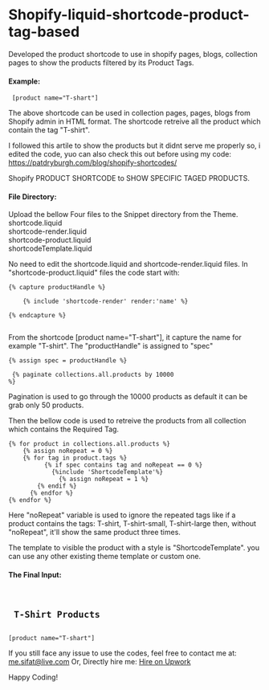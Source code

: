 # Shopify-liquid-shortcode-product-tag-based
Developed the product shortcode to use in shopify pages, blogs, collection pages to show the products filtered by its Product Tags.

<h4>Example:</h4>
<pre><code> [product name="T-shart"] </pre></code>

The above shortcode can be used in collection pages, pages, blogs from Shopify admin in HTML format. The shortcode retreive all the product which contain the tag "T-shirt".

I followed this artile to show the products but it didnt serve me properly so, i edited the code, yuo can also check this out before using my code:
https://patdryburgh.com/blog/shopify-shortcodes/


Shopify PRODUCT SHORTCODE to SHOW SPECIFIC TAGED PRODUCTS.

<h4>File Directory:</h4>

Upload the bellow Four files to the Snippet directory from the Theme. <br/>
shortcode.liquid<br/>
shortcode-render.liquid<br/>
shortcode-product.liquid<br/>
shortcodeTemplate.liquid<br/>


No need to edit the shortcode.liquid and shortcode-render.liquid files. 
In "shortcode-product.liquid" files the code start with:


<pre><code>{% capture productHandle %}<br/>	
    {% include 'shortcode-render' render:'name' %}<br/>
{% endcapture %}<br/>
</pre></code>


From the shortcode [product name="T-shart"], it capture the name for example "T-shirt". The "productHandle" is assigned to "spec" 

<pre><code>{% assign spec = productHandle %}</pre></code>

<code><pre> {% paginate collections.all.products by 10000 %}</code></pre> Pagination is used to go through the 10000 products as default it can be grab only 50 products.


Then the bellow code is used to retreive the products from all collection which contains the Required Tag.

<pre><code>{% for product in collections.all.products %}
  	{% assign noRepeat = 0 %}
  	{% for tag in product.tags %}
		  {% if spec contains tag and noRepeat == 0 %}
      		{%include 'ShortcodeTemplate'%}
  			  {% assign noRepeat = 1 %}
  		{% endif %}
	  {% endfor %}
{% endfor %}</code></pre>

Here "noRepeat" variable is used to ignore the repeated tags like if a product contains the tags: T-shirt, T-shirt-small, T-shirt-large then, without "noRepeat", it'll show the same product three times.

The template to visible the product with a style is "ShortcodeTemplate". you can use any other existing theme template or custom one.


<h4>The Final Input:</h4>
<pre> <code> <h2> T-Shirt Products</h2> 
[product name="T-shart"] </code> </pre>


If you still face any issue to use the codes, feel free to contact me at: <a href="mailto:me.sifat@live.com">me.sifat@live.com</a>
Or, Directly hire me: <a href="https://www.upwork.com/o/profiles/users/~01c3507b22db0d551a/">Hire on Upwork</a>

Happy Coding!
